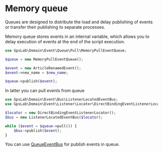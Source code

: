 Memory queue
============

Queues are designed to distribute the load and delay publishing of events or transfer their publishing to separate
processes.

Memory queue stores events in an internal variable, which allows you to delay execution of events at the end of the
script execution.

```php
use GpsLab\Domain\Event\Queue\Pull\MemoryPullEventQueue;

$queue = new MemoryPullEventQueue();

$event = new ArticleRenamedEvent();
$event->new_name = $new_name;

$queue->publish($event);
```

In latter you can pull events from queue

```php
use GpsLab\Domain\Event\Bus\ListenerLocatedEventBus;
use GpsLab\Domain\Event\Listener\Locator\DirectBindingEventListenerLocator;

$locator = new DirectBindingEventListenerLocator();
$bus = new ListenerLocatedEventBus($locator);

while ($event = $queue->pull()) {
    $bus->publish($event);
}
```

You can use [QueueEventBus](../bus.md) for publish events in queue.

